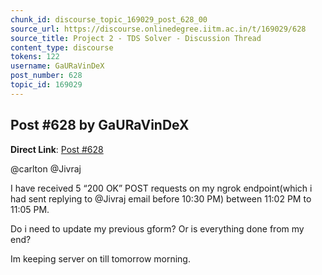 ```yaml
---
chunk_id: discourse_topic_169029_post_628_00
source_url: https://discourse.onlinedegree.iitm.ac.in/t/169029/628
source_title: Project 2 - TDS Solver - Discussion Thread
content_type: discourse
tokens: 122
username: GaURaVinDeX
post_number: 628
topic_id: 169029
---
```


## Post #628 by GaURaVinDeX

**Direct Link**: [Post #628](https://discourse.onlinedegree.iitm.ac.in/t/169029/628)

@carlton @Jivraj

I have received 5 “200 OK” POST requests on my ngrok endpoint(which i had sent replying to @Jivraj email before 10:30 PM) between 11:02 PM to 11:05 PM.

Do i need to update my previous gform? Or is everything done from my end?

Im keeping server on till tomorrow morning.
